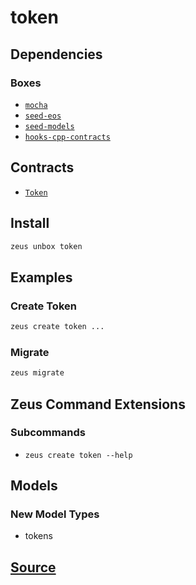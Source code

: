 
token
====================







## Dependencies
### Boxes
* [`mocha`](mocha.md)
* [`seed-eos`](seed-eos.md)
* [`seed-models`](seed-models.md)
* [`hooks-cpp-contracts`](hooks-cpp-contracts.md)



## Contracts
* [`Token`](https://github.com/liquidapps-io/zeus-sdk/tree/master/boxes/groups/eos-framework/token/contracts/eos/Token)
## Install
```bash
zeus unbox token
```
## Examples
### Create Token 
```bash
zeus create token ...
```
### Migrate 
```bash
zeus migrate
```

## Zeus Command Extensions

### Subcommands
* ```zeus create token --help```

## Models
### New Model Types
* tokens



## [Source](https://github.com/liquidapps-io/zeus-sdk/tree/master/boxes/groups/eos-framework/token)